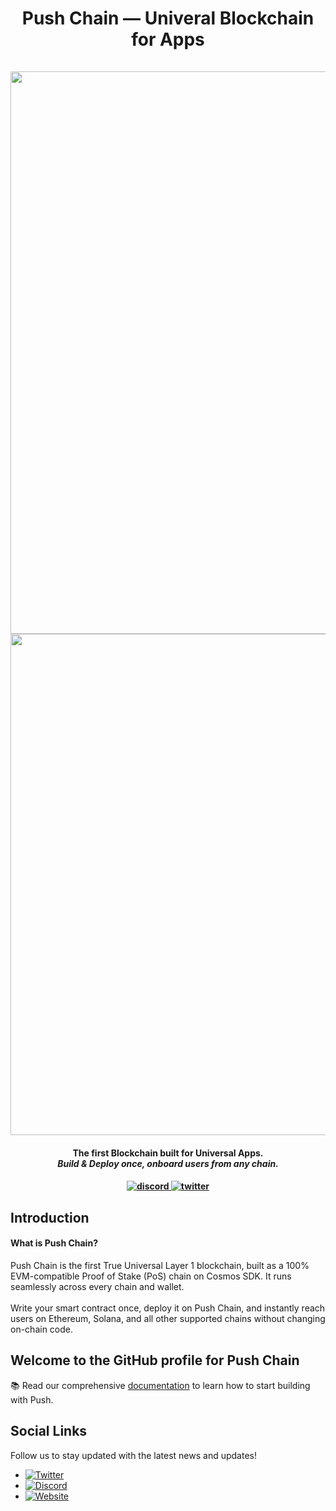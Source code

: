 
<h1 align="center">Push Chain — Univeral Blockchain for Apps
    <br />&nbsp;<br />
    <a href="https://push.org/#gh-light-mode-only">
        <img width="1600" height="900" alt="UNI SDK" src="https://github.com/user-attachments/assets/9e7eaab1-282c-41da-837d-a40cba3249d2" />
    </a>
    <a href="https://push.org/#gh-dark-mode-only">
        <img width="1529" height="802" alt="10xUsers" src="https://github.com/user-attachments/assets/941d7e8e-37b6-449d-b920-a3f414663566" />
    </a>
</h1>

<h4>
<p align="center">The first Blockchain built for Universal Apps.
  <i align="center"><br />Build & Deploy once, onboard users from any chain.
</i>
</p>
</h4>

<h4 align="center">
  <a href="https://discord.com/invite/pushchain">
    <img src="https://img.shields.io/badge/discord-7289da.svg?style=flat-square" alt="discord">
  </a>
  <a href="https://x.com/pushchain">
    <img src="https://img.shields.io/badge/twitter-18a1d6.svg?style=flat-square" alt="twitter">
  </a>
</h4>

## Introduction
#### What is Push Chain?

Push Chain is the first True Universal Layer 1 blockchain, built as a 100% EVM-compatible Proof of Stake (PoS) chain on Cosmos SDK. It runs seamlessly across every chain and wallet.
<br><br>
Write your smart contract once, deploy it on Push Chain, and instantly reach users on Ethereum, Solana, and all other supported chains without changing on-chain code.
<br>

## Welcome to the GitHub profile for Push Chain

📚 Read our comprehensive [documentation](https://docs.push.org) to learn how to start building with Push.





## Social Links

Follow us to stay updated with the latest news and updates!

- [![Twitter](https://img.shields.io/badge/Twitter-1DA1F2?style=flat-square&logo=twitter&logoColor=white)](https://x.com/pushchain)
- [![Discord](https://img.shields.io/badge/Discord-7289DA?style=flat-square&logo=discord&logoColor=white)](https://discord.com/invite/pushchain)
- [![Website](https://img.shields.io/badge/Website-FF7139?style=flat-square&logo=google-chrome&logoColor=white)](https://push.org)



